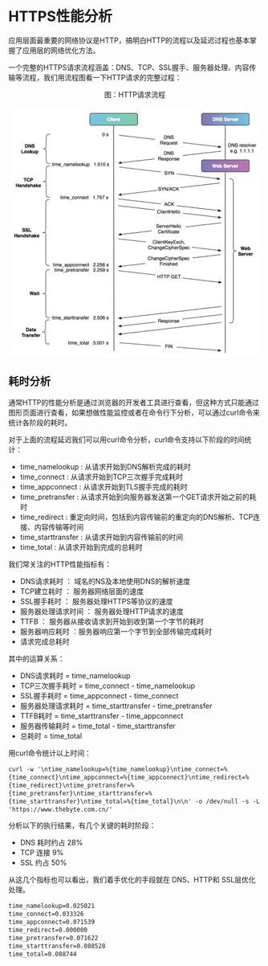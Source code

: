 # HTTPS性能分析

应用层面最重要的网络协议是HTTP，搞明白HTTP的流程以及延迟过程也基本掌握了应用层的网络优化方法。

一个完整的HTTPS请求流程涵盖：DNS、TCP、SSL握手、服务器处理、内容传输等流程，我们用流程图看一下HTTP请求的完整过程：

<div  align="center">
	<p>图：HTTP请求流程</p>
	<img src="../content/assets/http-process.png" width = "500"  align=center />
</div>

## 耗时分析

通常HTTP的性能分析是通过浏览器的开发者工具进行查看，但这种方式只能通过图形页面进行查看，如果想做性能监控或者在命令行下分析，可以通过curl命令来统计各阶段的耗时。


对于上面的流程延迟我们可以用curl命令分析，curl命令支持以下阶段的时间统计：

- time_namelookup : 从请求开始到DNS解析完成的耗时
- time_connect : 从请求开始到TCP三次握手完成耗时
- time_appconnect : 从请求开始到TLS握手完成的耗时
- time_pretransfer : 从请求开始到向服务器发送第一个GET请求开始之前的耗时
- time_redirect : 重定向时间，包括到内容传输前的重定向的DNS解析、TCP连接、内容传输等时间
- time_starttransfer : 从请求开始到内容传输前的时间
- time_total : 从请求开始到完成的总耗时

我们常关注的HTTP性能指标有：

- DNS请求耗时 ： 域名的NS及本地使用DNS的解析速度
- TCP建立耗时 ： 服务器网络层面的速度
- SSL握手耗时 ： 服务器处理HTTPS等协议的速度
- 服务器处理请求时间 ： 服务器处理HTTP请求的速度
- TTFB ： 服务器从接收请求到开始到收到第一个字节的耗时
- 服务器响应耗时 ：服务器响应第一个字节到全部传输完成耗时
- 请求完成总耗时

其中的运算关系：

- DNS请求耗时 = time_namelookup
- TCP三次握手耗时 = time_connect - time_namelookup
- SSL握手耗时 = time_appconnect - time_connect
- 服务器处理请求耗时 = time_starttransfer - time_pretransfer
- TTFB耗时 = time_starttransfer - time_appconnect
- 服务器传输耗时 = time_total - time_starttransfer
- 总耗时 = time_total

用curl命令统计以上时间：

```
curl -w '\ntime_namelookup=%{time_namelookup}\ntime_connect=%{time_connect}\ntime_appconnect=%{time_appconnect}\ntime_redirect=%{time_redirect}\ntime_pretransfer=%{time_pretransfer}\ntime_starttransfer=%{time_starttransfer}\ntime_total=%{time_total}\n\n' -o /dev/null -s -L 'https://www.thebyte.com.cn/'
```

分析以下的执行结果，有几个关键的耗时阶段：

- DNS 耗时约占 28%
- TCP 连接 9% 
- SSL 约占 50% 

从这几个指标也可以看出，我们着手优化的手段就在 DNS、HTTP和 SSL层优化处理。

```
time_namelookup=0.025021
time_connect=0.033326
time_appconnect=0.071539
time_redirect=0.000000
time_pretransfer=0.071622
time_starttransfer=0.088528
time_total=0.088744
```


